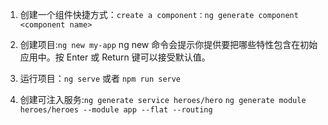 1. 创建一个组件快捷方式：`create a component：ng generate component <component name>`

2. 创建项目:`ng new my-app`
ng new 命令会提示你提供要把哪些特性包含在初始应用中。按 Enter 或 Return 键可以接受默认值。
3. 运行项目：`ng serve` 或者 `npm run serve`

4. 创建可注入服务:`ng generate service heroes/hero`
`ng generate module heroes/heroes --module app --flat --routing`